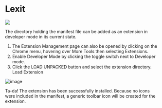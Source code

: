 # Lexit

![](https://user-images.githubusercontent.com/18387694/44986788-4dfb4e00-af5b-11e8-88a3-8ca12cebc261.jpg)

The directory holding the manifest file can be added as an extension in developer mode in its current state.

1. The Extension Management page can also be opened by clicking on the Chrome menu, hovering over More Tools then selecting Extensions.
2. Enable Developer Mode by clicking the toggle switch next to Developer mode.
3. Click the LOAD UNPACKED button and select the extension directory.
Load Extension

![image](https://user-images.githubusercontent.com/18387694/44962975-1493f580-aefd-11e8-9e93-1b3f8a12ed1c.png)


Ta-da! The extension has been successfully installed. Because no icons were included in the manifest, a generic toolbar icon will be created for the extension.
